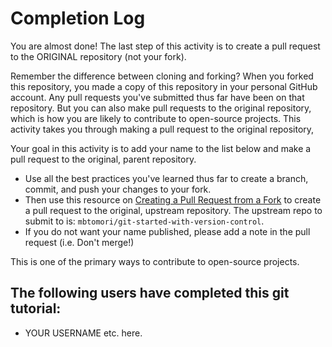 # Completion Log
You are almost done! The last step of this activity is to create a pull request to the ORIGINAL repository (not your fork).

Remember the difference between cloning and forking? When you forked this repository, 
you made a copy of this repository in your personal GitHub account. Any pull requests you've submitted thus far
have been on that repository. But you can also make pull requests to the original repository, which is how you are
likely to contribute to open-source projects. This activity takes you through making a pull request to the original
repository,

Your goal in this activity is to add your name to the list below and make a pull request to the original, parent repository. 


- Use all the best practices you've learned thus far to create a branch, commit, and push your changes to your fork.
- Then use this resource on [Creating a Pull Request from a Fork](https://docs.github.com/en/github/collaborating-with-issues-and-pull-requests/creating-a-pull-request-from-a-fork) to create
a pull request to the original, upstream repository. The upstream repo to submit to is: `mbtomori/git-started-with-version-control`.
- If you do not want your name published, please add a note in the pull request (i.e. Don't merge!) 
  
This is one of the primary ways to contribute to open-source projects. 

## The following users have completed this git tutorial:
- YOUR USERNAME etc. here. 